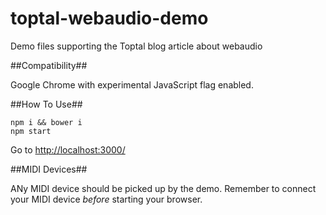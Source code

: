 toptal-webaudio-demo
====================

Demo files supporting the Toptal blog article about webaudio

##Compatibility##

Google Chrome with experimental JavaScript flag enabled.

##How To Use##

    npm i && bower i
    npm start

Go to [http://localhost:3000/](http://localhost:3000/)

##MIDI Devices##

ANy MIDI device should be picked up by the demo.
Remember to connect your MIDI device *before* starting your browser.
